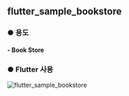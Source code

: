 ## flutter_sample_bookstore

### 	● 용도

#### 			- Book Store

### 	● Flutter 사용

![flutter_sample_bookstore](C:\practice\flutter_practice\images\flutter_sample_bookstore.png)